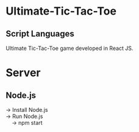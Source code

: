 # Ultimate-Tic-Tac-Toe
## Script Languages
Ultimate Tic-Tac-Toe game developed in React JS.

# Server
## Node.js
  -> Install Node.js\
  -> Run Node.js\
&nbsp;&nbsp;&nbsp;&nbsp;-> npm start
